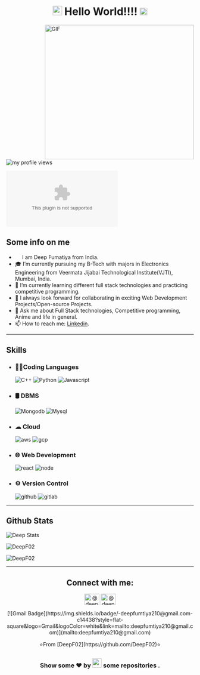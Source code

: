 <!-- <h1 align="center"> Welcome Reader/Visiter/Recruiter 👋 I am Deep</h1> -->
<h1 align="center"><img src="https://imgur.com/CTPzCrS.gif" height=25px width=25px> Hello World!!!! <img src="https://imgur.com/TFzFv3D.gif" height=20px width=20px></h1>
<!--   <img align="right" alt="GIF" src="https://github.com/DeepF02/DeepF02/blob/main/stCoder.gif" width="360"/> -->
<img align="right" alt="GIF" src="https://imgur.com/Z9n1y5S.gif" height=360 width=400>
<!--   <img align="right" alt="GIF" src="https://github.com/DeepF02/DeepF02/blob/main/stCoder2.gif" width="360" height="360"/> -->
<p align="left"> <img src="https://komarev.com/ghpvc/?username=DeepF02&label=Profile%20views&color=0e75b6&style=flat" alt="my profile views" /></p>

[![Twitter](https://img.shields.io/twitter/url/https/twitter.com)](https://twitter.com/Deep_Fumtiya)


## Some info on me<br>
- <img src ="https://s3.amazonaws.com/pix.iemoji.com/images/emoji/apple/ios-12/256/boy-light-skin-tone.png" height= 15px width = 15px> I am Deep Fumatiya from India.
- 🎓 I’m currently pursuing my B-Tech with majors in Electronics Engineering from Veermata Jijabai Technological Institute(VJTI), Mumbai, India.
- 🌱 I’m currently learning different full stack technologies and practicing competitive programming.
- 👯 I always look forward for collaborating in exciting Web Development Projects/Open-source Projects.
- 💬 Ask me about Full Stack technologies, Competitive programming, Anime and life in general.
- 📫 How to reach me: [Linkedin](https://www.linkedin.com/in/deep-fumtiya-510958212/).




***************
## Skills
- ### 👩‍💻Coding Languages
  ![C++](https://img.shields.io/badge/C%2B%2B-00599C?style=for-the-badge&logo=c%2B%2B&logoColor=white)
  ![Python](https://img.shields.io/badge/Python-FFD43B?style=for-the-badge&logo=python&logoColor=darkgreen)
  ![Javascript](https://img.shields.io/badge/JavaScript-323330?style=for-the-badge&logo=javascript&logoColor=F7DF1E)

- ### 🛢 DBMS
  ![Mongodb](https://img.shields.io/badge/MongoDB-4EA94B?style=for-the-badge&logo=mongodb&logoColor=white)
  ![Mysql](https://img.shields.io/badge/MySQL-00000F?style=for-the-badge&logo=mysql&logoColor=white)

- ### ☁ Cloud
  ![aws](https://img.shields.io/badge/Amazon_AWS-232F3E?style=for-the-badge&logo=amazon-aws&logoColor=white)
  ![gcp](https://img.shields.io/badge/Google_Cloud-4285F4?style=for-the-badge&logo=google-cloud&logoColor=white)

- ### 🌐 Web Development
  ![react](https://img.shields.io/badge/React-20232A?style=for-the-badge&logo=react&logoColor=61DAFB)
  ![node](https://img.shields.io/badge/Node.js-339933?style=for-the-badge&logo=nodedotjs&logoColor=white)

- ### ⚙️ Version Control
  ![github](https://img.shields.io/badge/GitHub-100000?style=for-the-badge&logo=github&logoColor=white)
  ![gitlab](https://img.shields.io/badge/GitLab-330F63?style=for-the-badge&logo=gitlab&logoColor=white)



***************
## Github Stats
<p align="left">
  <img src="https://github-readme-stats.vercel.app/api?username=DeepF02&count_private=true&hide=stars&show_icons=true&theme=cobalt&include_all_commits=true" alt="Deep Stats" /> 
  <p align="left"><img align="center" src="https://github-readme-streak-stats.herokuapp.com/?user=DeepF02&theme=cobalt" alt="DeepF02" /></p>
<!-- </p> -->
 <p align="left"><img align="center" src="https://github-readme-stats.vercel.app/api/top-langs/?username=DeepF02&layout=compact&show_icons=true&theme=cobalt" alt="DeepF02" /></p>
</p>

***************
<!-- ## Connect with me: -->
<h2 align="center">Connect with me:</h2>
<p align="center">
  <a href="https://www.linkedin.com/in/deep-fumtiya-510958212/" target="blank"><img align="center" src="https://raw.githubusercontent.com/rahuldkjain/github-profile-readme-generator/master/src/images/icons/Social/linked-in-alt.svg" alt="@deep-fumtiya-510958212/" height="30" width="40" /></a>
  <a href="https://www.instagram.com/deep_fumatiya/" target="blank"><img align="center" src="https://image.flaticon.com/icons/svg/174/174855.svg" alt="@deep_fumatiya" height="30" width="40" /></a>

<center>  [![Gmail Badge](https://img.shields.io/badge/-deepfumtiya210@gmail.com-c14438?style=flat-square&logo=Gmail&logoColor=white&link=mailto:deepfumtiya210@gmail.com)](mailto:deepfumtiya210@gmail.com)   </center>
  
</p>


<p align="center">⭐️From [DeepF02](https://github.com/DeepF02)⭐️</p>

<!-- <h3 align="center"> Thanks for reading.. Go ahead and check some of my recent repo's.</h3> -->
<h3 align="center">Show some ❤ by <img src="https://imgur.com/o7ncZFp.jpg" height=25px width=25px> some repositories .</h3>
</center>
